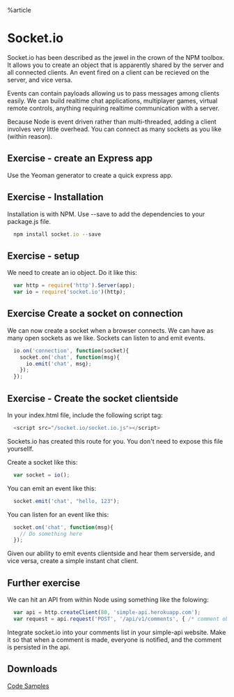 %article


# Socket.io

Socket.io has been described as the jewel in the crown of the NPM toolbox. It allows you to create an object that is apparently shared by the server and all connected clients. An event fired on a client can be recieved on the server, and vice versa.

Events can contain payloads allowing us to pass messages among clients easily. We can build realtime chat applications, multiplayer games, virtual remote controls, anything requiring realtime communication with a server.

Because Node is event driven rather than multi-threaded, adding a client involves very little overhead. You can connect as many sockets as you like (within reason).




## Exercise - create an Express app

Use the Yeoman generator to create a quick express app.




## Exercise - Installation

Installation is with NPM. Use --save to add the dependencies to your package.js file.

```js
  npm install socket.io --save
```







## Exercise - setup

We need to create an io object. Do it like this:

```js
  var http = require('http').Server(app);
  var io = require('socket.io')(http);
```






## Exercise Create a socket on connection

We can now create a socket when a browser connects. We can have as many open sockets as we like. Sockets can listen to and emit events.

```js
  io.on('connection', function(socket){
    socket.on('chat', function(msg){
      io.emit('chat', msg);
    });
  });
```





## Exercise - Create the socket clientside

In your index.html file, include the following script tag:

```js
  <script src="/socket.io/socket.io.js"></script>
```





Sockets.io has created this route for you. You don't need to expose this file yoursellf.

Create a socket like this:

```js
  var socket = io();
```





You can emit an event like this:

```js
  socket.emit('chat', "hello, 123");
```





You can listen for an event like this:

```js
  socket.on('chat', function(msg){
    // Do something here
  });
```




Given our ability to emit events clientside and hear them serverside, and vice versa, create a simple instant chat client.




## Further exercise

We can hit an API from within Node using something like the folowing:

```js
  var api = http.createClient(80, 'simple-api.herokuapp.com');
  var request = api.request('POST', '/api/v1/comments', { /* comment object goes here */ });
```




Integrate socket.io into your comments list in your simple-api website. Make it so that when a comment is made, everyone is notified, and the comment is persisted in the api.




## Downloads

[Code Samples](https://www.dropbox.com/sh/r79orn1n8aobmw8/AAAF0awSjQexFERWMIyseRV_a?dl=0)
